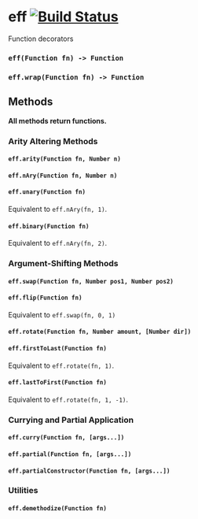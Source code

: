 # eff [![Build Status](https://travis-ci.org/nickb1080/eff.svg?branch=master)](https://travis-ci.org/nickb1080/eff)

Function decorators

### `eff(Function fn) -> Function`

### `eff.wrap(Function fn) -> Function`

## Methods
**All methods return functions.**

### Arity Altering Methods
#### `eff.arity(Function fn, Number n)`

#### `eff.nAry(Function fn, Number n)`

#### `eff.unary(Function fn)`
Equivalent to `eff.nAry(fn, 1)`.

#### `eff.binary(Function fn)`
Equivalent to `eff.nAry(fn, 2)`.

### Argument-Shifting Methods
#### `eff.swap(Function fn, Number pos1, Number pos2)`

#### `eff.flip(Function fn)`
Equivalent to `eff.swap(fn, 0, 1)`

#### `eff.rotate(Function fn, Number amount, [Number dir])`

#### `eff.firstToLast(Function fn)`
Equivalent to `eff.rotate(fn, 1)`.

#### `eff.lastToFirst(Function fn)`
Equivalent to `eff.rotate(fn, 1, -1)`.

### Currying and Partial Application
#### `eff.curry(Function fn, [args...])`

#### `eff.partial(Function fn, [args...])`

#### `eff.partialConstructor(Function fn, [args...])`

### Utilities
#### `eff.demethodize(Function fn)`